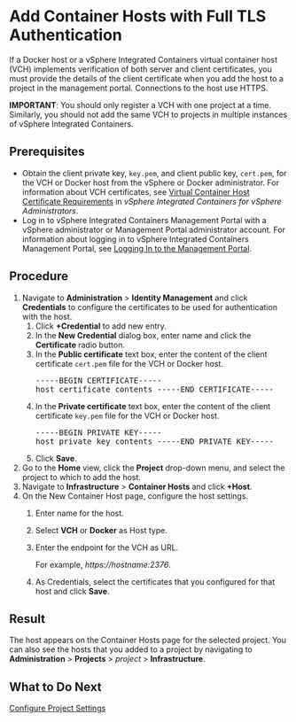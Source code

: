 # Add Container Hosts with Full TLS Authentication #

If a Docker host or a vSphere Integrated Containers virtual container host (VCH) implements verification of both server and client certificates, you must provide the details of the client certificate when you add the host to a project in the management portal. Connections to the host use HTTPS.

**IMPORTANT**: You should only register a VCH with one project at a time. Similarly, you should not add the same VCH to projects in multiple instances of vSphere Integrated Containers.

## Prerequisites

- Obtain the client private key, `key.pem`, and client public key, `cert.pem`, for the VCH or Docker host from the vSphere or Docker administrator. For information about VCH certificates, see [Virtual Container Host Certificate Requirements](../vic_vsphere_admin/vch_cert_reqs.md) in *vSphere Integrated Containers for vSphere Administrators*.
- Log in to vSphere Integrated Containers Management Portal with a vSphere administrator or Management Portal administrator account. For information about logging in to vSphere Integrated Containers Management Portal, see [Logging In to the Management Portal](logging_in_mp.md).

## Procedure

1. Navigate to **Administration** > **Identity Management** and click **Credentials** to configure the certificates to be used for authentication with the host.
	1. Click **+Credential** to add new entry.
	2. In the **New Credential** dialog box, enter name and click the **Certificate** radio button.
	3. In the **Public certificate** text box, enter the content of the client certificate `cert.pem` file for the VCH or Docker host.<pre>-----BEGIN CERTIFICATE-----
    host_certificate_contents
    -----END CERTIFICATE-----</pre>
	4. In the **Private certificate** text box, enter the content of the client certificate `key.pem` file for the VCH or Docker host.<pre>-----BEGIN PRIVATE KEY-----
    host_private_key_contents
    -----END PRIVATE KEY-----</pre>
	5. Click **Save**.
1. Go to the **Home** view, click the **Project**  drop-down menu, and select the project to which to add the host.
2. Navigate to **Infrastructure** > **Container Hosts** and click **+Host**.
3. On the New Container Host page, configure the host settings.
	1. Enter name for the host.
	2. Select **VCH** or **Docker** as Host type.
	2. Enter the endpoint for the VCH as URL.

	    For example, *https://*hostname*:2376*.

    3. As Credentials, select the certificates that you configured for that host and click **Save**.

## Result

The host appears on the Container Hosts page for the selected project. You can also see the hosts that you added to a project by navigating to **Administration** > **Projects** > *project* > **Infrastructure**.

## What to Do Next

[Configure Project Settings](manage_projects.md)